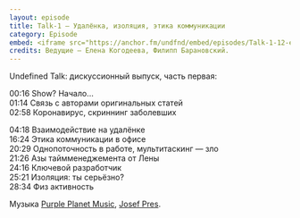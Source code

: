 ```yaml
---
layout: episode
title: Talk-1 — Удалёнка, изоляция, этика коммуникации
category: Episode
embed: <iframe src="https://anchor.fm/undfnd/embed/episodes/Talk-1-12-ebu5ua" height="102px" width="400px" frameborder="0" scrolling="no"></iframe>
credits: Ведущие — Елена Когодеева, Филипп Барановский.
---
```


Undefined Talk: дискуссионный выпуск, часть первая:

00:16 Show? Начало…  
01:14 Связь с авторами оригинальных статей  
02:58 Коронавирус, скриннинг заболевших

04:18 Взаимодействие на удалёнке  
16:24 Этика коммуникации в офисе  
20:29 Однопоточность в работе, мультитаскинг — зло  
21:26 Азы таймменеджемента от Лены  
24:16 Ключевой разработчик  
25:21 Изоляция: ты серьёзно?  
28:34 Физ активность

Музыка [Purple Planet Music](https://www.purple-planet.com/), [Josef Pres](https://www.facebook.com/simplesamplesweb).
